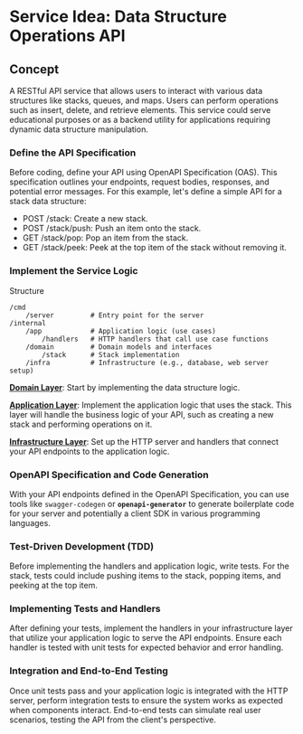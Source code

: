 # Service Idea: Data Structure Operations API

## Concept
A RESTful API service that allows users to interact with various data structures like stacks, queues, and maps. Users can perform operations such as insert, delete, and retrieve elements. This service could serve educational purposes or as a backend utility for applications requiring dynamic data structure manipulation.

### Define the API Specification
Before coding, define your API using OpenAPI Specification (OAS). This specification outlines your endpoints, request bodies, responses, and potential error messages. For this example, let's define a simple API for a stack data structure:

* POST /stack: Create a new stack.
* POST /stack/push: Push an item onto the stack.
* GET /stack/pop: Pop an item from the stack.
* GET /stack/peek: Peek at the top item of the stack without removing it.

### Implement the Service Logic
Structure 

```
/cmd
    /server         # Entry point for the server
/internal
    /app            # Application logic (use cases)
        /handlers   # HTTP handlers that call use case functions
    /domain         # Domain models and interfaces
        /stack      # Stack implementation
    /infra          # Infrastructure (e.g., database, web server setup)

```
[**Domain Layer**](clean_architecture_layers.md#domain-layer): Start by implementing the data structure logic.

[**Application Layer**](clean_architecture_layers.md#application-layer): Implement the application logic that uses the stack. This layer will handle the business logic of your API, such as creating a new stack and performing operations on it.

[**Infrastructure Layer**](clean_architecture_layers.md#infrastructure-layer): Set up the HTTP server and handlers that connect your API endpoints to the application logic.

### OpenAPI Specification and Code Generation

With your API endpoints defined in the OpenAPI Specification, you can use tools like `swagger-codegen` or **`openapi-generator`** to generate boilerplate code for your server and potentially a client SDK in various programming languages.

### Test-Driven Development (TDD)
Before implementing the handlers and application logic, write tests. For the stack, tests could include pushing items to the stack, popping items, and peeking at the top item. 

### Implementing Tests and Handlers
After defining your tests, implement the handlers in your infrastructure layer that utilize your application logic to serve the API endpoints. Ensure each handler is tested with unit tests for expected behavior and error handling.

### Integration and End-to-End Testing

Once unit tests pass and your application logic is integrated with the HTTP server, perform integration tests to ensure the system works as expected when components interact. End-to-end tests can simulate real user scenarios, testing the API from the client's perspective.
